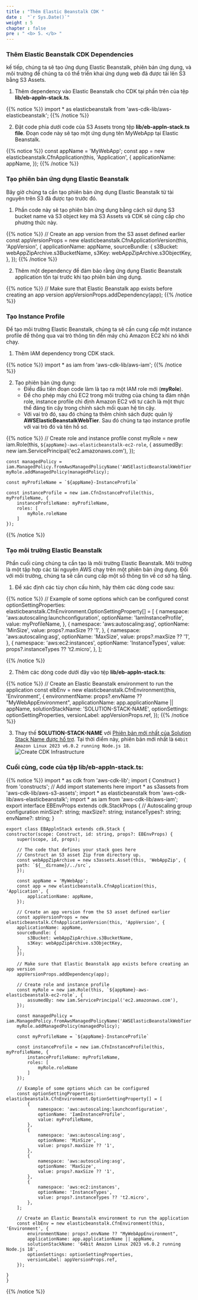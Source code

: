 ```yaml
---
title : "Thêm Elastic Beanstalk CDK "
date :  "`r Sys.Date()`" 
weight : 5 
chapter : false
pre : " <b> 5. </b> "
---
```

### Thêm Elastic Beanstalk CDK Dependencies
kế tiếp, chúng ta sẽ tạo ứng dụng Elastic Beanstalk, phiên bản ứng dụng, và môi trường để chúng ta có thể triển khai ứng dụng web đã được tải lên S3 bằng S3 Assets.
1. Thêm dependency vào Elastic Beanstalk cho CDK tại phần trên của tệp **lib/eb-appln-stack.ts**.

{{% notice %}}
    import * as elasticbeanstalk from 'aws-cdk-lib/aws-elasticbeanstalk';
{{% /notice %}}

2. Đặt code phía dưới code của S3 Assets trong tệp **lib/eb-appln-stack.ts file**. Đoạn code này sẽ tạo một ứng dụng tên MyWebApp tại Elastic Beanstalk.

{{% notice %}}
    const appName = 'MyWebApp';
    const app = new elasticbeanstalk.CfnApplication(this, 'Application', {
        applicationName: appName,
    });
{{% /notice %}}

### Tạo phiên bản ứng dụng Elastic Beanstalk
Bây giờ chúng ta cần tạo phiên bản ứng dụng Elastic Beanstalk từ tài nguyên trên S3 đã được tạo trước đó. 
1. Phần code này sẽ tạo phiên bản ứng dụng bằng cách sử dụng S3 bucket name và S3 object key mà S3 Assets và CDK sẽ cũng cấp cho phương thức này.

{{% notice %}}
    // Create an app version from the S3 asset defined earlier
    const appVersionProps = new elasticbeanstalk.CfnApplicationVersion(this, 'AppVersion', {
        applicationName: appName,
        sourceBundle: {
            s3Bucket: webAppZipArchive.s3BucketName,
            s3Key: webAppZipArchive.s3ObjectKey,
        },
    });
{{% /notice %}}

2. Thêm một dependency để đảm bảo rằng ứng dụng Elastic Beanstalk application tồn tại trước khi tạo phiên bản ứng dụng. 

{{% notice %}}
    // Make sure that Elastic Beanstalk app exists before creating an app version
    appVersionProps.addDependency(app);
{{% /notice %}}

### Tạo Instance Profile
Để tạo môi trường Elastic Beanstalk, chúng ta sẽ cần cung cấp một instance profile để thông qua vai trò thông tin đến máy chủ Amazon EC2 khi nó khởi chạy.
1. Thêm IAM dependency trong CDK stack.

{{% notice %}}
    import * as iam from 'aws-cdk-lib/aws-iam';
{{% /notice %}}

2. Tạo phiên bản ứng dụng:
    + Điều đầu tiên đoạn code làm là tạo ra một IAM role mới (**myRole**).
    + Để cho phép máy chủ EC2 trong môi trường của chúng ta đảm nhận role, instance profile chỉ định Amazon EC2 với tư cách là một thực thể đáng tin cậy trong chính sách mối quan hệ tin cậy.
    + Với vai trò đó, sau đó chúng ta thêm chính sách được quản lý **AWSElasticBeanstalkWebTier**. Sau đó chúng ta tạo instance profile với vai trò đó và tên hồ sơ.

{{% notice %}}
    // Create role and instance profile
    const myRole = new iam.Role(this, `${appName}-aws-elasticbeanstalk-ec2-role`, {
        assumedBy: new iam.ServicePrincipal('ec2.amazonaws.com'),
    });

    const managedPolicy = iam.ManagedPolicy.fromAwsManagedPolicyName('AWSElasticBeanstalkWebTier')
    myRole.addManagedPolicy(managedPolicy);

    const myProfileName = `${appName}-InstanceProfile`

    const instanceProfile = new iam.CfnInstanceProfile(this, myProfileName, {
        instanceProfileName: myProfileName,
        roles: [
            myRole.roleName
        ]
    });
{{% /notice %}}

### Tạo môi trường Elastic Beanstalk
Phần cuối cùng chúng ta cần tạo là môi trường Elastic Beanstalk. Môi trường là một tập hợp các tài nguyên AWS chạy trên một phiên bản ứng dụng. Đối với môi trường, chúng ta sẽ cần cung cấp một số thông tin về cơ sở hạ tầng.
1. Để xác định các tùy chọn cấu hình, hãy thêm các dòng code sau:

{{% notice %}}
    // Example of some options which can be configured
    const optionSettingProperties: elasticbeanstalk.CfnEnvironment.OptionSettingProperty[] = [
        {
            namespace: 'aws:autoscaling:launchconfiguration',
            optionName: 'IamInstanceProfile',
            value: myProfileName,
        },
        {
            namespace: 'aws:autoscaling:asg',
            optionName: 'MinSize',
            value: props?.maxSize ?? '1',
        },
        {
            namespace: 'aws:autoscaling:asg',
            optionName: 'MaxSize',
            value: props?.maxSize ?? '1',
        },
        {
            namespace: 'aws:ec2:instances',
            optionName: 'InstanceTypes',
            value: props?.instanceTypes ?? 't2.micro',
        },
    ];

{{% /notice %}}

2. Thêm các dòng code dưới đây vào tệp **lib/eb-appln-stack.ts**:

{{% notice %}}
    // Create an Elastic Beanstalk environment to run the application
    const elbEnv = new elasticbeanstalk.CfnEnvironment(this, 'Environment', {
        environmentName: props?.envName ?? "MyWebAppEnvironment",
        applicationName: app.applicationName || appName,
        solutionStackName: 'SOLUTION-STACK-NAME',
        optionSettings: optionSettingProperties,
        versionLabel: appVersionProps.ref,
    });
{{% /notice %}}

3. Thay thế **SOLUTION-STACK-NAME** với [Phiên bản mới nhất của Solution Stack Name được hổ trợ](https://docs.aws.amazon.com/elasticbeanstalk/latest/platforms/platforms-supported.html?sc_channel=el&sc_campaign=devopswave&sc_content=cicdcdkebaws&sc_geo=mult&sc_country=mult&sc_outcome=acq#platforms-supported.nodejs). Tại thời điểm này, phiên bản mới nhất là ```64bit Amazon Linux 2023 v6.0.2 running Node.js 18```.
![Create CDK Infrastructure](../../images/5.addbeanstalk/5.1version.png?pc=90pt)

### Cuối cùng, code của tệp lib/eb-appln-stack.ts:

{{% notice %}}
    import * as cdk from 'aws-cdk-lib';
    import { Construct } from 'constructs';
    // Add import statements here
    import * as s3assets from 'aws-cdk-lib/aws-s3-assets';
    import * as elasticbeanstalk from 'aws-cdk-lib/aws-elasticbeanstalk';
    import * as iam from 'aws-cdk-lib/aws-iam';
    export interface EBEnvProps extends cdk.StackProps {
        // Autoscaling group configuration
    minSize?: string;
    maxSize?: string;
    instanceTypes?: string;
    envName?: string;
    }

    export class EBApplnStack extends cdk.Stack {
    constructor(scope: Construct, id: string, props?: EBEnvProps) {
        super(scope, id, props);

        // The code that defines your stack goes here
        // Construct an S3 asset Zip from directory up.
        const webAppZipArchive = new s3assets.Asset(this, 'WebAppZip', {
        path: `${__dirname}/../src`,
        });
        
        const appName = 'MyWebApp';
        const app = new elasticbeanstalk.CfnApplication(this, 'Application', {
            applicationName: appName,
        });
        
        // Create an app version from the S3 asset defined earlier
        const appVersionProps = new elasticbeanstalk.CfnApplicationVersion(this, 'AppVersion', {
        applicationName: appName,
        sourceBundle: {
            s3Bucket: webAppZipArchive.s3BucketName,
            s3Key: webAppZipArchive.s3ObjectKey,
        },
        });
        
        // Make sure that Elastic Beanstalk app exists before creating an app version
        appVersionProps.addDependency(app);
        
        // Create role and instance profile
        const myRole = new iam.Role(this, `${appName}-aws-elasticbeanstalk-ec2-role`, {
            assumedBy: new iam.ServicePrincipal('ec2.amazonaws.com'),
        });
        
        const managedPolicy = iam.ManagedPolicy.fromAwsManagedPolicyName('AWSElasticBeanstalkWebTier')
        myRole.addManagedPolicy(managedPolicy);
        
        const myProfileName = `${appName}-InstanceProfile`
        
        const instanceProfile = new iam.CfnInstanceProfile(this, myProfileName, {
            instanceProfileName: myProfileName,
            roles: [
                myRole.roleName
            ]
        });

        // Example of some options which can be configured
        const optionSettingProperties: elasticbeanstalk.CfnEnvironment.OptionSettingProperty[] = [
            {
                namespace: 'aws:autoscaling:launchconfiguration',
                optionName: 'IamInstanceProfile',
                value: myProfileName,
            },
            {
                namespace: 'aws:autoscaling:asg',
                optionName: 'MinSize',
                value: props?.maxSize ?? '1',
            },
            {
                namespace: 'aws:autoscaling:asg',
                optionName: 'MaxSize',
                value: props?.maxSize ?? '1',
            },
            {
                namespace: 'aws:ec2:instances',
                optionName: 'InstanceTypes',
                value: props?.instanceTypes ?? 't2.micro',
            },
        ];

        // Create an Elastic Beanstalk environment to run the application
        const elbEnv = new elasticbeanstalk.CfnEnvironment(this, 'Environment', {
            environmentName: props?.envName ?? "MyWebAppEnvironment",
            applicationName: app.applicationName || appName,
            solutionStackName: '64bit Amazon Linux 2023 v6.0.2 running Node.js 18',
            optionSettings: optionSettingProperties,
            versionLabel: appVersionProps.ref,
        });

    }
    }
{{% /notice %}}
